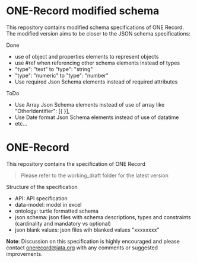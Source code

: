 # ONE-Record modified schema

This repository contains modified schema specifications of ONE Record.
The modified version aims to be closer to the JSON schema specifications:

Done

- use of object and properties elements to represent objects
- use #ref when referencing other schema elements instead of types
- "type": "text" to "type": "string"
- "type": "numeric" to "type": "number"
- Use required Json Schema elements instead of required attributes

ToDo

- Use Array Json Schema elements instead of use of array like
  "OtherIdentifier": [{
  }],
- Use Date format Json Schema elements instead of use of datatime
- etc...

# ONE-Record

This repository contains the specification of ONE Record

> Please refer to the working_draft folder for the latest version

Structure of the specification

- API: API specification
- data-model: model in excel
- ontology: turtle formatted schema
- json schema: json files with schema descriptions, types and constraints (cardinality and mandatory vs optional)
- json blank values: json files wih blanked values "xxxxxxxx"

**Note**: Discussion on this specification is highly encouraged and please contact onerecord@iata.org with any comments or suggested improvements.
